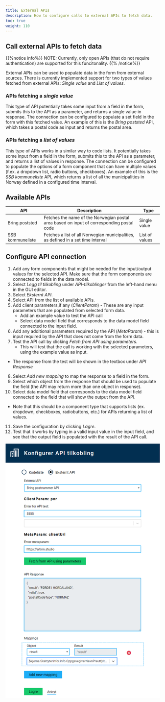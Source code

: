 ```yaml
---
title: External APIs
description: How to configure calls to external APIs to fetch data.
toc: true
weight: 110
---
```


## Call external APIs to fetch data
{{%notice info%}}
NOTE: Currently, only open APIs (that do not require authentication) are supported for this funcitonality.
{{% /notice%}}

External APIs can be used to populate data in the form from external sources. There is currently implemented support for two types of values fetched from external APIs: _Single value_ and _List of values_. 

### APIs fetching a _single value_
This type of API potentially takes some input from a field in the form, submits this to the API as a parameter, and returns a single value in response. The connection can be configured to populate a set field in the form with this fetched value. An example of this is the _Bring poststed_ API, which takes a postal code as input and returns the postal area. 

### APIs fetching a _list of values_
This type of APIs works in a similar way to code lists. It potentially takes some input from a field in the form, submits this to the API as a parameter, and returns a list of values in response. The connection can be configured to populate the options of a form component that can have multiple values (f.ex. a dropdown list, radio buttons, checkboxes). An example of this is the _SSB kommuneliste_ API, which returns a list of all the municipalities in Norway defined in a configured time interval. 

## Available APIs

| API              | Description                                                                               | Type           |
| ---------------- | ----------------------------------------------------------------------------------------- | -------------- |
| Bring poststed   | Fetches the name of the Norwegian postal area based on input of corresponding postal code | Single value   |
| SSB kommuneliste | Fetches a list of all Norwegian municipalities, as defined in a set time interval         | List of values |

## Configure API connection

1. Add any form components that might be needed for the input/output values for the selected API. Make sure that the form components are connected to fields in the data model.
2. Select _Legg til tilkobling_ under _API-tilkoblinger_ from the left-hand menu in the GUI editor.
3. Select _Eksternt API_.
4. Select API from the list of available APIs.
5. Add client parameters,if any (_ClientParam_) -  These are any input parameters that are populated from selected form data.
	- Add an example value to test the API call
	- Select data model field that corresponds to the data model field connected to the input field.
6. Add any additional parameters required by the API (_MetaParam_) - this is input required by the API that does not come from the form data.
7. Test the API call by clicking _Fetch from API using parameters_.
	- This will test that the call is working with the selected parameters, using the example value as input.
  - The response from the test will be shown in the textbox under _API Response_
8. Select _Add new mapping_ to map the response to a field in the form.
9. Select which object from the response that should be used to populate the field (the API may return more than one object in response).
10. Select data model field that corresponds to the data model field connected to the field that will show the output from the API.
  - Note that this should be a component type that supports lists (ex. dropdown, checkboxes, radiobuttons, etc.) for APIs returning a list of values.
11. Save the configuration by clicking _Lagre_.
12. Test that it works by typing in a valid input value in the input field, and see that the output field is populated with the result of the API call.

![Configure API connection](ui-editor-api-config.png "UI editor - Configure API connection")